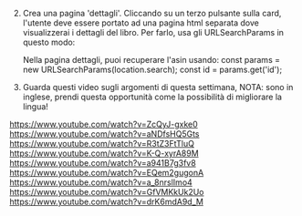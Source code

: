 <!--* 1. aggiungi un pulsante 'SALTA' su tutte le card. Al click, dovrebbe far scomparire la card. -->

2. Crea una pagina 'dettagli'. Cliccando su un terzo pulsante sulla card, l'utente deve essere portato ad una pagina html separata dove visualizzerai i dettagli del libro. Per farlo, usa gli URLSearchParams in questo modo:

   <!--* Il link alla pagina dettagli dovrebbe avere una struttura simile > /dettagli.html?id=1940026091 -->
   <!--* dove 1940026091 è l'asin del libro su cui l'utente ha cliccato. -->
   <!--* '?id=1940026091' questa parte si chiama 'search param'. -->

   Nella pagina dettagli, puoi recuperare l'asin usando:
   const params = new URLSearchParams(location.search);
   const id = params.get('id');

   <!--* Esegui quindi la fetch usando l'id:
   https://striveschool-api.herokuapp.com/books/INSERISCI ASIN QUI -->

<!--! EXTRA -->

3. Guarda questi video sugli argomenti di questa settimana, NOTA: sono in inglese, prendi questa opportunità come la possibilità di migliorare la lingua!

https://www.youtube.com/watch?v=ZcQyJ-gxke0
https://www.youtube.com/watch?v=aNDfsHQ5Gts
https://www.youtube.com/watch?v=R3tZ3FtTluQ
https://www.youtube.com/watch?v=K-Q-xyrA89M
https://www.youtube.com/watch?v=a941B7g3fv8
https://www.youtube.com/watch?v=EQem2gugonA
https://www.youtube.com/watch?v=a_8nrslImo4
https://www.youtube.com/watch?v=GfVMKkUk2Uo
https://www.youtube.com/watch?v=drK6mdA9d_M

